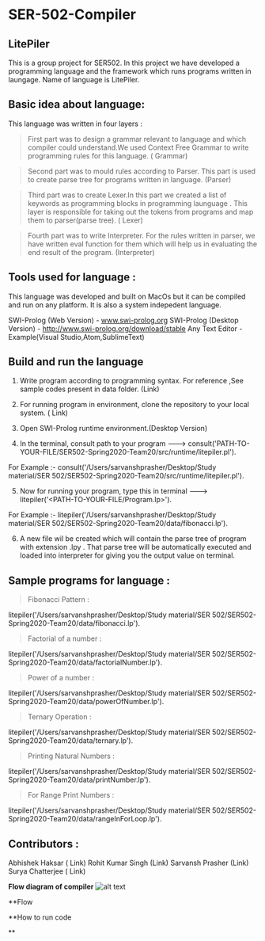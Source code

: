# SER-502-Compiler
## LitePiler
This is a group project for SER502. In this project we have developed a programming language and the framework which runs programs written in laungage. Name of language is LitePiler.

## Basic idea about language:

This language was written in four layers : 

> First part was to design a grammar relevant to language and which compiler could understand.We used Context Free Grammar to write programming rules for this language. ( Grammar)

> Second part was to mould rules according to Parser. This part is used to create parse tree for programs written in  language. (Parser)

> Third part was to create Lexer.In this part we created a list of keywords as programming blocks in programming launguage . This layer is responsible for taking out the tokens from programs and map them to parser(parse tree). ( Lexer)

> Fourth part was to write Interpreter. For the rules written in parser, we have written eval function for them which will help us in evaluating the end result of the program. (Interpreter)

## Tools used for language : 

This language was developed and built on MacOs but it can be compiled and run on any platform. It is also a system indepedent language.

SWI-Prolog (Web Version) - www.swi-prolog.org
SWI-Prolog (Desktop Version) - http://www.swi-prolog.org/download/stable
Any Text Editor - Example(Visual Studio,Atom,SublimeText)

## Build and run the language

1. Write program according to programming syntax. For reference ,See sample codes present in data folder. (Link)

2. For running program in environment, clone the repository to your local system. ( Link)

3. Open SWI-Prolog runtime environment.(Desktop Version)

4. In the terminal, consult path to your program ---> consult('PATH-TO-YOUR-FILE/SER502-Spring2020-Team20/src/runtime/litepiler.pl'). 

For Example :-
consult('/Users/sarvanshprasher/Desktop/Study material/SER 502/SER502-Spring2020-Team20/src/runtime/litepiler.pl'). 

5. Now for running your program, type this in terminal --->  litepiler('<PATH-TO-YOUR-FILE/Program.lp>').

For Example :- 
litepiler('/Users/sarvanshprasher/Desktop/Study material/SER 502/SER502-Spring2020-Team20/data/fibonacci.lp').

6. A new file wil be created which will contain the parse tree of program with extension .lpy . That parse tree will be automatically executed and loaded into interpreter for giving you the output value on terminal.



## Sample programs for language :


> Fibonacci Pattern :

litepiler('/Users/sarvanshprasher/Desktop/Study material/SER 502/SER502-Spring2020-Team20/data/fibonacci.lp').


> Factorial of a number : 

litepiler('/Users/sarvanshprasher/Desktop/Study material/SER 502/SER502-Spring2020-Team20/data/factorialNumber.lp').


> Power of a number : 

litepiler('/Users/sarvanshprasher/Desktop/Study material/SER 502/SER502-Spring2020-Team20/data/powerOfNumber.lp').


> Ternary Operation : 

 litepiler('/Users/sarvanshprasher/Desktop/Study material/SER 502/SER502-Spring2020-Team20/data/ternary.lp').


> Printing Natural Numbers : 

litepiler('/Users/sarvanshprasher/Desktop/Study material/SER 502/SER502-Spring2020-Team20/data/printNumber.lp').


> For Range Print Numbers : 

litepiler('/Users/sarvanshprasher/Desktop/Study material/SER 502/SER502-Spring2020-Team20/data/rangeInForLoop.lp').



## Contributors :

Abhishek Haksar ( Link)
Rohit Kumar Singh (Link)
Sarvansh Prasher (Link)
Surya Chatterjee ( Link)



**Flow diagram of compiler**
![alt text](https://github.com/sarvanshprasher/SER502-Spring2020-Team20/blob/master/Flow%20Diagram.jpg)

**Flow 

**How to run code

**
